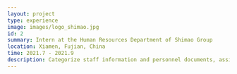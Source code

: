 ```yaml
---
layout: project
type: experience
image: images/logo_shimao.jpg
id: 2
summary: Intern at the Human Resources Department of Shimao Group
location: Xiamen, Fujian, China
time: 2021.7 - 2021.9
description: Categorize staff information and personnel documents, assist in personnel recruitment, talnet introduction, internal transfer, dismissal, retirement, admission and transfer insurance.
---
```


